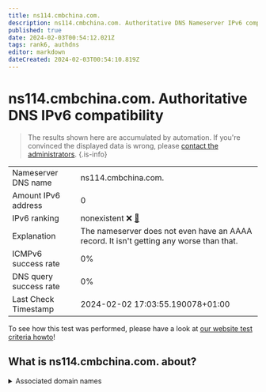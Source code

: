 ```yaml
---
title: ns114.cmbchina.com.
description: ns114.cmbchina.com. Authoritative DNS Nameserver IPv6 compatibility
published: true
date: 2024-02-03T00:54:12.021Z
tags: rank6, authdns
editor: markdown
dateCreated: 2024-02-03T00:54:10.819Z
---
```


# ns114.cmbchina.com. Authoritative DNS IPv6 compatibility

> The results shown here are accumulated by automation. If you're convinced the displayed data is wrong, please [contact the administrators](/howto/chat). 
{.is-info}




|   |   |
| - | - |
| Nameserver DNS name | ns114.cmbchina.com.
| Amount IPv6 address | 0
| IPv6 ranking | nonexistent :x: [🔗](/howto/ranking) |
| Explanation | The nameserver does not even have an AAAA record. It isn't getting any worse than that. |
| ICMPv6 success rate | 0%|
| DNS query success rate | 0% |
| Last Check Timestamp | 2024-02-02 17:03:55.190078+01:00 |

To see how this test was performed, please have a look at [our website test criteria howto](/howto/testcriteria/authdns)!


## What is ns114.cmbchina.com. about?






<details>
<summary>Associated domain names</summary>

www.cmbchina.com

</details>
